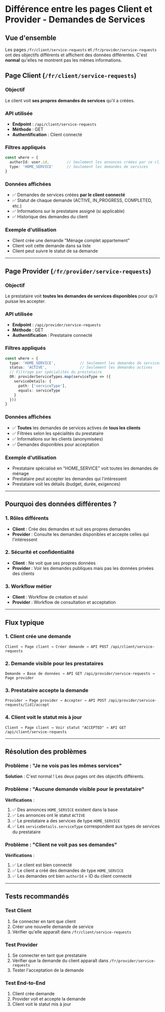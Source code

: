 # Différence entre les pages Client et Provider - Demandes de Services

## Vue d'ensemble

Les pages `/fr/client/service-requests` et `/fr/provider/service-requests` ont des objectifs différents et affichent des données différentes. C'est **normal** qu'elles ne montrent pas les mêmes informations.

## Page Client (`/fr/client/service-requests`)

### Objectif
Le client voit **ses propres demandes de services** qu'il a créées.

### API utilisée
- **Endpoint** : `/api/client/service-requests`
- **Méthode** : GET
- **Authentification** : Client connecté

### Filtres appliqués
```typescript
const where = {
  authorId: user.id,        // Seulement les annonces créées par ce client
  type: 'HOME_SERVICE'      // Seulement les demandes de services
}
```

### Données affichées
- ✅ Demandes de services créées **par le client connecté**
- ✅ Statut de chaque demande (ACTIVE, IN_PROGRESS, COMPLETED, etc.)
- ✅ Informations sur le prestataire assigné (si applicable)
- ✅ Historique des demandes du client

### Exemple d'utilisation
- Client crée une demande "Ménage complet appartement"
- Client voit cette demande dans sa liste
- Client peut suivre le statut de sa demande

---

## Page Provider (`/fr/provider/service-requests`)

### Objectif
Le prestataire voit **toutes les demandes de services disponibles** pour qu'il puisse les accepter.

### API utilisée
- **Endpoint** : `/api/provider/service-requests`
- **Méthode** : GET
- **Authentification** : Prestataire connecté

### Filtres appliqués
```typescript
const where = {
  type: 'HOME_SERVICE',           // Seulement les demandes de services
  status: 'ACTIVE',               // Seulement les demandes actives
  // Filtrage par spécialités du prestataire
  OR: providerServiceTypes.map(serviceType => ({
    serviceDetails: {
      path: ['serviceType'],
      equals: serviceType
    }
  }))
}
```

### Données affichées
- ✅ **Toutes** les demandes de services actives de **tous les clients**
- ✅ Filtrées selon les spécialités du prestataire
- ✅ Informations sur les clients (anonymisées)
- ✅ Demandes disponibles pour acceptation

### Exemple d'utilisation
- Prestataire spécialisé en "HOME_SERVICE" voit toutes les demandes de ménage
- Prestataire peut accepter les demandes qui l'intéressent
- Prestataire voit les détails (budget, durée, exigences)

---

## Pourquoi des données différentes ?

### 1. Rôles différents
- **Client** : Crée des demandes et suit ses propres demandes
- **Provider** : Consulte les demandes disponibles et accepte celles qui l'intéressent

### 2. Sécurité et confidentialité
- **Client** : Ne voit que ses propres données
- **Provider** : Voir les demandes publiques mais pas les données privées des clients

### 3. Workflow métier
- **Client** : Workflow de création et suivi
- **Provider** : Workflow de consultation et acceptation

---

## Flux typique

### 1. Client crée une demande
```
Client → Page client → Créer demande → API POST /api/client/service-requests
```

### 2. Demande visible pour les prestataires
```
Demande → Base de données → API GET /api/provider/service-requests → Page provider
```

### 3. Prestataire accepte la demande
```
Provider → Page provider → Accepter → API POST /api/provider/service-requests/[id]/accept
```

### 4. Client voit le statut mis à jour
```
Client → Page client → Voir statut "ACCEPTED" → API GET /api/client/service-requests
```

---

## Résolution des problèmes

### Problème : "Je ne vois pas les mêmes services"

**Solution** : C'est normal ! Les deux pages ont des objectifs différents.

### Problème : "Aucune demande visible pour le prestataire"

**Vérifications** :
1. ✅ Des annonces `HOME_SERVICE` existent dans la base
2. ✅ Les annonces ont le statut `ACTIVE`
3. ✅ Le prestataire a des services de type `HOME_SERVICE`
4. ✅ Les `serviceDetails.serviceType` correspondent aux types de services du prestataire

### Problème : "Client ne voit pas ses demandes"

**Vérifications** :
1. ✅ Le client est bien connecté
2. ✅ Le client a créé des demandes de type `HOME_SERVICE`
3. ✅ Les demandes ont bien `authorId` = ID du client connecté

---

## Tests recommandés

### Test Client
1. Se connecter en tant que client
2. Créer une nouvelle demande de service
3. Vérifier qu'elle apparaît dans `/fr/client/service-requests`

### Test Provider
1. Se connecter en tant que prestataire
2. Vérifier que la demande du client apparaît dans `/fr/provider/service-requests`
3. Tester l'acceptation de la demande

### Test End-to-End
1. Client crée demande
2. Provider voit et accepte la demande
3. Client voit le statut mis à jour 